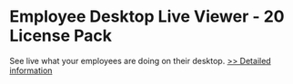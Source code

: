 # Employee Desktop Live Viewer - 20 License Pack
See live what your employees are doing on their desktop.
[>> Detailed information](https://secure.element5.com/esales/product.html?productid=300366688&affiliateid=200057808)